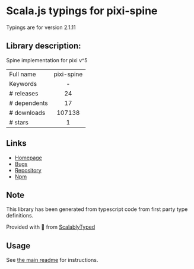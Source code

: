 
# Scala.js typings for pixi-spine

Typings are for version 2.1.11

## Library description:
Spine implementation for pixi v^5

|                    |                 |
| ------------------ | :-------------: |
| Full name          | pixi-spine |
| Keywords           | - |
| # releases         | 24 |
| # dependents       | 17 |
| # downloads        | 107138 |
| # stars            | 1 |

## Links
- [Homepage](https://github.com/pixijs/pixi-spine)
- [Bugs](https://github.com/pixijs/pixi-spine/issues)
- [Repository](https://github.com/pixijs/pixi-spine)
- [Npm](https://www.npmjs.com/package/pixi-spine)
    


## Note
This library has been generated from typescript code from first party type definitions.

Provided with :purple_heart: from [ScalablyTyped](https://github.com/oyvindberg/ScalablyTyped)

## Usage
See [the main readme](../../readme.md) for instructions.


